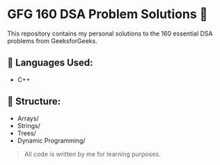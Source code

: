 # GFG 160 DSA Problem Solutions 🚀

This repository contains my personal solutions to the 160 essential DSA problems from GeeksforGeeks.

## 🧠 Languages Used:

- C++

## 📂 Structure:
- Arrays/
- Strings/
- Trees/
- Dynamic Programming/

> All code is written by me for learning purposes.
